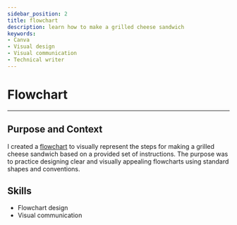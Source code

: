 ```yaml
---
sidebar_position: 2
title: flowchart
description: learn how to make a grilled cheese sandwich
keywords: 
- Canva
- Visual design 
- Visual communication
- Technical writer
---
```

# Flowchart

---

## Purpose and Context

I created a [flowchart](https://www.dropbox.com/scl/fi/0w4ymuvsremoxhknye7tm/Jade-Guinoiseau-Flowchart-TWR-2010.png?rlkey=4mtng6fqwjhn7o1ler84lzgwc&st=kdu45q91&dl=0) to visually represent the steps for making a grilled cheese sandwich based on a provided set of instructions. The purpose was to practice designing clear and visually appealing flowcharts using standard shapes and conventions.

## Skills
- Flowchart design
- Visual communication 